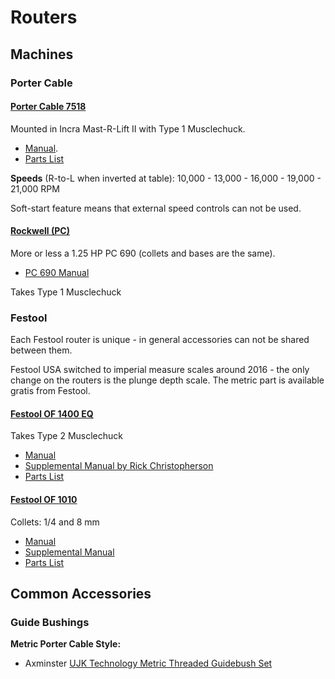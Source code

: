 # Routers

## Machines

### Porter Cable

#### [Porter Cable 7518](https://www.portercable.com/products/power-tools/woodworking-tools/routers/314-hp-maximum-motor-hp-fivespeed-router/7518)
Mounted in Incra Mast-R-Lift II with Type 1 Musclechuck.

  - [Manual](https://www.carid.com/images/porter-cable/items/pdf/7518-2-instruction-manual.pdf).
  - [Parts List](http://go.rockler.com/tech/RTD10000204AA.pdf)

**Speeds** (R-to-L when inverted at table): 10,000 - 13,000 - 16,000 - 19,000 - 21,000 RPM

Soft-start feature means that external speed controls can not be used.

#### **[Rockwell (PC)]()**  

More or less a 1.25 HP PC 690 (collets and bases are the same).

  - [PC 690 Manual]()

Takes Type 1 Musclechuck

### Festool

Each Festool router is unique - in general accessories can not be shared between them.

Festool USA switched to imperial measure scales around 2016 - the only change on the routers is the plunge depth scale. The metric part is available gratis from Festool.

#### **[Festool OF 1400 EQ]()**  

Takes Type 2 Musclechuck

  - [Manual]()
  - [Supplemental Manual by Rick Christopherson](https://service.festoolusa.com/media/pdf/OF1400_manual_usa.pdf)
  - [Parts List]()
  
#### **[Festool OF 1010]()**  

Collets: 1/4 and 8 mm

  - [Manual](https://service.festoolusa.com/media/pdf/467817_003_OF%201010_USA.pdf)
  - [Supplemental Manual]()
  - [Parts List]()

## Common Accessories

### Guide Bushings

**Metric Porter Cable Style:**  
* Axminster [UJK Technology Metric Threaded Guidebush Set](https://www.axminster.co.uk/ujk-technology-metric-threaded-guidebush-set-502571)

